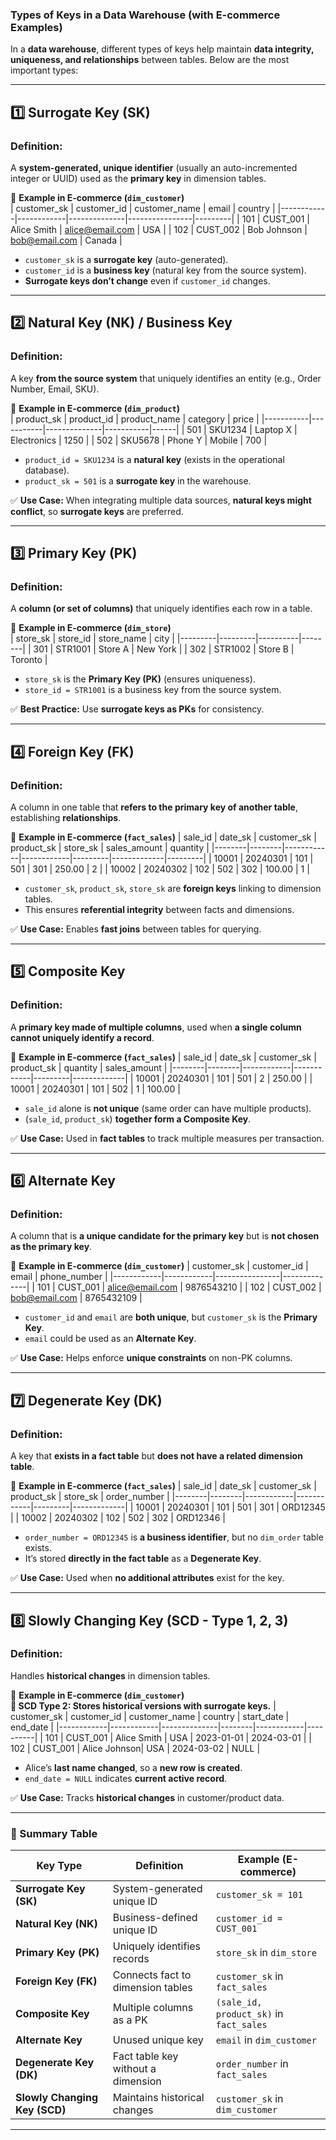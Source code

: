 ### **Types of Keys in a Data Warehouse (with E-commerce Examples)**  

In a **data warehouse**, different types of keys help maintain **data integrity, uniqueness, and relationships** between tables. Below are the most important types:

---

## **1️⃣ Surrogate Key (SK)**
### **Definition:**  
A **system-generated, unique identifier** (usually an auto-incremented integer or UUID) used as the **primary key** in dimension tables.

📌 **Example in E-commerce (`dim_customer`)**  
| customer_sk | customer_id | customer_name | email              | country |
|------------|------------|--------------|----------------|---------|
| 101        | CUST_001   | Alice Smith  | alice@email.com | USA     |
| 102        | CUST_002   | Bob Johnson  | bob@email.com   | Canada  |

- `customer_sk` is a **surrogate key** (auto-generated).  
- `customer_id` is a **business key** (natural key from the source system).  
- **Surrogate keys don’t change** even if `customer_id` changes.

---

## **2️⃣ Natural Key (NK) / Business Key**
### **Definition:**  
A key **from the source system** that uniquely identifies an entity (e.g., Order Number, Email, SKU).  

📌 **Example in E-commerce (`dim_product`)**  
| product_sk | product_id  | product_name  | category    | price  |
|-----------|-----------|--------------|-----------|------|
| 501       | SKU1234   | Laptop X     | Electronics | 1250 |
| 502       | SKU5678   | Phone Y      | Mobile     | 700  |

- `product_id = SKU1234` is a **natural key** (exists in the operational database).
- `product_sk = 501` is a **surrogate key** in the warehouse.

✅ **Use Case:** When integrating multiple data sources, **natural keys might conflict**, so **surrogate keys** are preferred.

---

## **3️⃣ Primary Key (PK)**
### **Definition:**  
A **column (or set of columns)** that uniquely identifies each row in a table.  

📌 **Example in E-commerce (`dim_store`)**  
| store_sk | store_id  | store_name  | city      |
|---------|---------|----------|--------|
| 301     | STR1001  | Store A  | New York |
| 302     | STR1002  | Store B  | Toronto  |

- `store_sk` is the **Primary Key (PK)** (ensures uniqueness).  
- `store_id = STR1001` is a business key from the source system.

✅ **Best Practice:** Use **surrogate keys as PKs** for consistency.

---

## **4️⃣ Foreign Key (FK)**
### **Definition:**  
A column in one table that **refers to the primary key of another table**, establishing **relationships**.

📌 **Example in E-commerce (`fact_sales`)**
| sale_id | date_sk  | customer_sk | product_sk | store_sk | sales_amount | quantity |
|--------|--------|------------|------------|---------|-------------|---------|
| 10001  | 20240301 | 101        | 501        | 301     | 250.00      | 2       |
| 10002  | 20240302 | 102        | 502        | 302     | 100.00      | 1       |

- `customer_sk`, `product_sk`, `store_sk` are **foreign keys** linking to dimension tables.
- This ensures **referential integrity** between facts and dimensions.

✅ **Use Case:** Enables **fast joins** between tables for querying.

---

## **5️⃣ Composite Key**
### **Definition:**  
A **primary key made of multiple columns**, used when **a single column cannot uniquely identify a record**.

📌 **Example in E-commerce (`fact_sales`)**
| sale_id | date_sk  | customer_sk | product_sk | quantity | sales_amount |
|--------|--------|------------|------------|---------|-------------|
| 10001  | 20240301 | 101        | 501        | 2       | 250.00      |
| 10001  | 20240301 | 101        | 502        | 1       | 100.00      |

- `sale_id` alone is **not unique** (same order can have multiple products).
- (`sale_id`, `product_sk`) **together form a Composite Key**.

✅ **Use Case:** Used in **fact tables** to track multiple measures per transaction.

---

## **6️⃣ Alternate Key**
### **Definition:**  
A column that is **a unique candidate for the primary key** but is **not chosen as the primary key**.

📌 **Example in E-commerce (`dim_customer`)**
| customer_sk | customer_id | email              | phone_number  |
|------------|------------|----------------|--------------|
| 101        | CUST_001   | alice@email.com | 9876543210   |
| 102        | CUST_002   | bob@email.com   | 8765432109   |

- `customer_id` and `email` are **both unique**, but `customer_sk` is the **Primary Key**.
- `email` could be used as an **Alternate Key**.

✅ **Use Case:** Helps enforce **unique constraints** on non-PK columns.

---

## **7️⃣ Degenerate Key (DK)**
### **Definition:**  
A key that **exists in a fact table** but **does not have a related dimension table**.

📌 **Example in E-commerce (`fact_sales`)**
| sale_id | date_sk  | customer_sk | product_sk | store_sk | order_number |
|--------|--------|------------|------------|---------|-------------|
| 10001  | 20240301 | 101        | 501        | 301     | ORD12345    |
| 10002  | 20240302 | 102        | 502        | 302     | ORD12346    |

- `order_number = ORD12345` is **a business identifier**, but no `dim_order` table exists.
- It’s stored **directly in the fact table** as a **Degenerate Key**.

✅ **Use Case:** Used when **no additional attributes** exist for the key.

---

## **8️⃣ Slowly Changing Key (SCD - Type 1, 2, 3)**
### **Definition:**  
Handles **historical changes** in dimension tables.

📌 **Example in E-commerce (`dim_customer`)**  
**📌 SCD Type 2: Stores historical versions with surrogate keys.**
| customer_sk | customer_id | customer_name | country | start_date | end_date |
|------------|------------|--------------|--------|------------|----------|
| 101        | CUST_001   | Alice Smith  | USA    | 2023-01-01 | 2024-03-01 |
| 102        | CUST_001   | Alice Johnson| USA    | 2024-03-02 | NULL     |

- Alice’s **last name changed**, so a **new row is created**.
- `end_date = NULL` indicates **current active record**.

✅ **Use Case:** Tracks **historical changes** in customer/product data.

---

### **🚀 Summary Table**
| **Key Type** | **Definition** | **Example (E-commerce)** |
|------------|-------------|---------------------|
| **Surrogate Key (SK)** | System-generated unique ID | `customer_sk = 101` |
| **Natural Key (NK)** | Business-defined unique ID | `customer_id = CUST_001` |
| **Primary Key (PK)** | Uniquely identifies records | `store_sk` in `dim_store` |
| **Foreign Key (FK)** | Connects fact to dimension tables | `customer_sk` in `fact_sales` |
| **Composite Key** | Multiple columns as a PK | `(sale_id, product_sk)` in `fact_sales` |
| **Alternate Key** | Unused unique key | `email` in `dim_customer` |
| **Degenerate Key (DK)** | Fact table key without a dimension | `order_number` in `fact_sales` |
| **Slowly Changing Key (SCD)** | Maintains historical changes | `customer_sk` in `dim_customer` |

---
